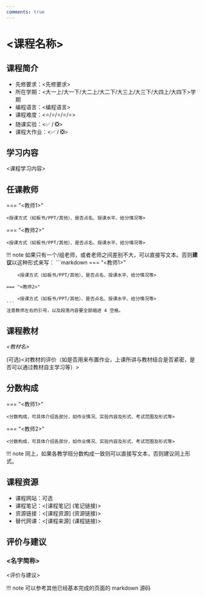 ```yaml
---
comments: true
---
```

# <课程名称> 

## 课程简介
+ 先修要求：<先修要求>
+ 所在学期：<大一上/大一下/大二上/大二下/大三上/大三下/大四上/大四下>学期
+ 编程语言：<编程语言>
+ 课程难度：<:star:/:star:/:star:/:star:/:star:>
+ 随课实验：<:white_check_mark: / :negative_squared_cross_mark:>
+ 课程大作业：<:white_check_mark: / :negative_squared_cross_mark:>

## 学习内容
<课程学习内容>

## 任课教师

=== "<教师1>"

    <授课方式（如板书/PPT/其他）、是否点名、授课水平、给分情况等>

=== "<教师2>" 

    <授课方式（如板书/PPT/其他）、是否点名、授课水平、给分情况等>

!!! note
    如果只有一个/组老师，或者老师之间差别不大，可以直接写文本。否则**建议**以这种形式来写：
    ```markdown
    === "<教师1>"

        <授课方式（如板书/PPT/其他）、是否点名、授课水平、给分情况等>

    === "<教师2>" 

        <授课方式（如板书/PPT/其他）、是否点名、授课水平、给分情况等>
    ```
    注意教师左右的引号，以及段落内容要全部缩进 4 空格。

## 课程教材

*<教材名>*

(可选)<对教材的评价（如是否用来布置作业，上课所讲与教材结合是否紧密，是否可以通过教材自主学习等）>

## 分数构成

=== "<教师1>"

    <分数构成，可具体介绍各部分，如作业情况、实验内容及形式、考试范围及形式等>

=== "<教师2>" 

    <分数构成，可具体介绍各部分，如作业情况、实验内容及形式、考试范围及形式等>

!!! note
    同上，如果各教学班分数构成一致则可以直接写文本，否则建议同上形式。

## 课程资源
+ 课程网站：可选
+ 课程笔记：<[课程笔记] (笔记链接)>
+ 资源链接：<[课程资源] (资源链接)>
+ 替代网课：<[课程来源] (课程链接)>

## 评价与建议
### <名字简称>
<评价与建议>

!!! note
    可以参考其他已经基本完成的页面的 markdown 源码